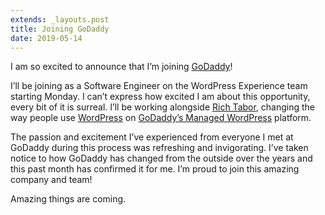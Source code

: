 ```yaml
---
extends: _layouts.post
title: Joining GoDaddy
date: 2019-05-14
---
```

I am so excited to announce that I’m joining [GoDaddy](https://www.godaddy.com/)!

I’ll be joining as a Software Engineer on the WordPress Experience team starting Monday. I can’t express how excited I am about this opportunity, every bit of it is surreal. I’ll be working alongside [Rich Tabor](https://richtabor.com/), changing the way people use [WordPress](https://wordpress.org/) on [GoDaddy’s Managed WordPress](https://www.godaddy.com/hosting/wordpress-hosting) platform.

The passion and excitement I’ve experienced from everyone I met at GoDaddy during this process was refreshing and invigorating. I’ve taken notice to how GoDaddy has changed from the outside over the years and this past month has confirmed it for me. I’m proud to join this amazing company and team!

Amazing things are coming.